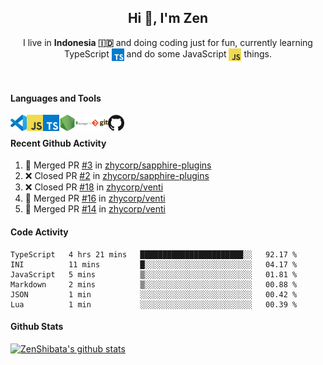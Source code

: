 <h2 align="center"> Hi 👋, I'm Zen</h2>
<p align="center">I live in <b>Indonesia 🇮🇩</b> and doing coding just for fun, currently learning TypeScript <img align="center" alt="Typescript" width="20px" src="https://raw.githubusercontent.com/github/explore/78df643247d429f6cc873026c0622819ad797942/topics/typescript/typescript.png" /> and do some JavaScript <img align="center" alt="JavaScript" width="20px" src="https://raw.githubusercontent.com/github/explore/80688e429a7d4ef2fca1e82350fe8e3517d3494d/topics/javascript/javascript.png" /> things.</p>

<br />

#### Languages and Tools

<img align="left" alt="Visual Studio Code" width="26px" src="https://raw.githubusercontent.com/github/explore/80688e429a7d4ef2fca1e82350fe8e3517d3494d/topics/visual-studio-code/visual-studio-code.png" />
<img align="left" alt="JavaScript" width="26px" src="https://raw.githubusercontent.com/github/explore/80688e429a7d4ef2fca1e82350fe8e3517d3494d/topics/javascript/javascript.png" />
<img align="left" alt="Typescript" width="26px" src="https://raw.githubusercontent.com/github/explore/78df643247d429f6cc873026c0622819ad797942/topics/typescript/typescript.png" /><img align="left" alt="Node.js" width="26px" src="https://raw.githubusercontent.com/github/explore/80688e429a7d4ef2fca1e82350fe8e3517d3494d/topics/nodejs/nodejs.png" />
<img align="left" alt="MongoDB" width="26px" src="https://raw.githubusercontent.com/github/explore/80688e429a7d4ef2fca1e82350fe8e3517d3494d/topics/mongodb/mongodb.png" />
<img align="left" alt="Git" width="26px" src="https://raw.githubusercontent.com/github/explore/80688e429a7d4ef2fca1e82350fe8e3517d3494d/topics/git/git.png" />
<img align="left" alt="GitHub" width="26px" src="https://raw.githubusercontent.com/github/explore/78df643247d429f6cc873026c0622819ad797942/topics/github/github.png" />


<br/>

#### Recent Github Activity

<!--START_SECTION:activity-->
1. 🎉 Merged PR [#3](https://github.com/zhycorp/sapphire-plugins/pull/3) in [zhycorp/sapphire-plugins](https://github.com/zhycorp/sapphire-plugins)
2. ❌ Closed PR [#2](https://github.com/zhycorp/sapphire-plugins/pull/2) in [zhycorp/sapphire-plugins](https://github.com/zhycorp/sapphire-plugins)
3. ❌ Closed PR [#18](https://github.com/zhycorp/venti/pull/18) in [zhycorp/venti](https://github.com/zhycorp/venti)
4. 🎉 Merged PR [#16](https://github.com/zhycorp/venti/pull/16) in [zhycorp/venti](https://github.com/zhycorp/venti)
5. 🎉 Merged PR [#14](https://github.com/zhycorp/venti/pull/14) in [zhycorp/venti](https://github.com/zhycorp/venti)
<!--END_SECTION:activity-->


#### Code Activity

<!--START_SECTION:waka-->

```text
TypeScript   4 hrs 21 mins   ███████████████████████░░   92.17 %
INI          11 mins         █░░░░░░░░░░░░░░░░░░░░░░░░   04.17 %
JavaScript   5 mins          ▒░░░░░░░░░░░░░░░░░░░░░░░░   01.81 %
Markdown     2 mins          ▒░░░░░░░░░░░░░░░░░░░░░░░░   00.88 %
JSON         1 min           ░░░░░░░░░░░░░░░░░░░░░░░░░   00.42 %
Lua          1 min           ░░░░░░░░░░░░░░░░░░░░░░░░░   00.39 %
```

<!--END_SECTION:waka-->

#### Github Stats

[![ZenShibata's github stats](https://github-readme-stats.vercel.app/api?username=ZenShibata&show_icons=true&count_private=true&include_all_commits=true&hide_title=true)](https://github.com/anuraghazra/github-readme-stats)
